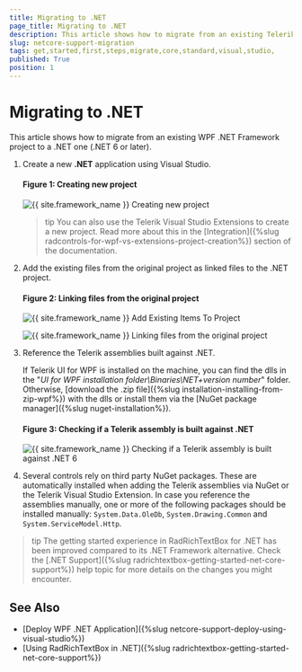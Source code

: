```yaml
---
title: Migrating to .NET
page_title: Migrating to .NET
description: This article shows how to migrate from an existing Telerik WPF .NET Framework project to a .NET 6 and later.
slug: netcore-support-migration
tags: get,started,first,steps,migrate,core,standard,visual,studio,
published: True
position: 1
---
```


# Migrating to .NET

This article shows how to migrate from an existing WPF .NET Framework project to a .NET one (.NET 6 or later).

1. Create a new __.NET__ application using Visual Studio. 
	
	#### Figure 1: Creating new project
	![{{ site.framework_name }} Creating new project](images/netcore-support-migration-0.png)	
	
	>tip You can also use the Telerik Visual Studio Extensions to create a new project. Read more about this in the [Integration]({%slug radcontrols-for-wpf-vs-extensions-project-creation%}) section of the documentation.
	
2. Add the existing files from the original project as linked files to the .NET project.
	
	#### Figure 2: Linking files from the original project
	![{{ site.framework_name }} Add Existing Items To Project](images/netcore-support-migration-1.png)
	
	![{{ site.framework_name }} Linking files from the original project](images/netcore-support-migration-2.png)
 
3. Reference the Telerik assemblies built against .NET.
	
	If Telerik UI for WPF is installed on the machine, you can find the dlls in the "*UI for WPF installation folder\Binaries\NET+version number*" folder. Otherwise, [download the .zip file]({%slug installation-installing-from-zip-wpf%}) with the dlls or install them via the [NuGet package manager]({%slug nuget-installation%}).
	
	#### Figure 3: Checking if a Telerik assembly is built against .NET  
	![{{ site.framework_name }} Checking if a Telerik assembly is built against .NET 6](images/netcore-support-migration-3.png)

4. Several controls rely on third party NuGet packages. These are automatically installed when adding the Telerik assemblies via NuGet or the Telerik Visual Studio Extension. In case you reference the assemblies manually, one or more of the following packages should be installed manually: `System.Data.OleDb`, `System.Drawing.Common` and `System.ServiceModel.Http`.

>tip The getting started experience in RadRichTextBox for .NET has been improved compared to its .NET Framework alternative. Check the [.NET Support]({%slug radrichtextbox-getting-started-net-core-support%}) help topic for more details on the changes you might encounter.

## See Also  
* [Deploy WPF .NET Application]({%slug netcore-support-deploy-using-visual-studio%})
* [Using RadRichTextBox in .NET]({%slug radrichtextbox-getting-started-net-core-support%})
